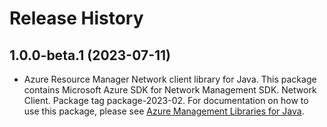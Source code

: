 # Release History

## 1.0.0-beta.1 (2023-07-11)

- Azure Resource Manager Network client library for Java. This package contains Microsoft Azure SDK for Network Management SDK. Network Client. Package tag package-2023-02. For documentation on how to use this package, please see [Azure Management Libraries for Java](https://aka.ms/azsdk/java/mgmt).
